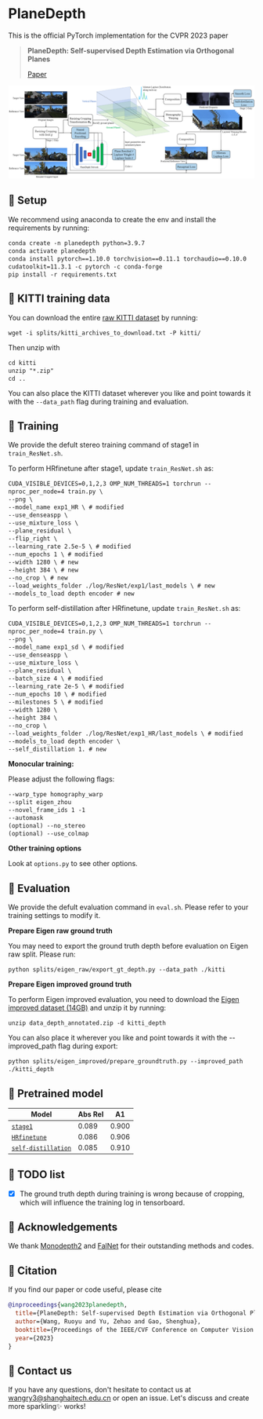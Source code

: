 # PlaneDepth

This is the official PyTorch implementation for the CVPR 2023 paper

> **PlaneDepth: Self-supervised Depth Estimation via Orthogonal Planes**
> 
> [Paper](https://arxiv.org/abs/2210.01612)

<p align="center">
  <img src="figures/pipeline.png" alt="pipeline of our method" width="1000" />
</p>

## 🐁 Setup
We recommend using anaconda to create the env and install the requirements by running:
```shell
conda create -n planedepth python=3.9.7
conda activate planedepth
conda install pytorch==1.10.0 torchvision==0.11.1 torchaudio==0.10.0 cudatoolkit=11.3.1 -c pytorch -c conda-forge
pip install -r requirements.txt
```

## 🐂 KITTI training data
You can download the entire [raw KITTI dataset](http://www.cvlibs.net/datasets/kitti/raw_data.php) by running:
```shell
wget -i splits/kitti_archives_to_download.txt -P kitti/
```
Then unzip with
```shell
cd kitti
unzip "*.zip"
cd ..
```
You can also place the KITTI dataset wherever you like and point towards it with the `--data_path` flag during training and evaluation.

## 🐅 Training
We provide the defult stereo training command of stage1 in `train_ResNet.sh`.

To perform HRfinetune after stage1, update `train_ResNet.sh` as:
```shell
CUDA_VISIBLE_DEVICES=0,1,2,3 OMP_NUM_THREADS=1 torchrun --nproc_per_node=4 train.py \
--png \
--model_name exp1_HR \ # modified
--use_denseaspp \
--use_mixture_loss \
--plane_residual \
--flip_right \
--learning_rate 2.5e-5 \ # modified
--num_epochs 1 \ # modified
--width 1280 \ # new
--height 384 \ # new
--no_crop \ # new
--load_weights_folder ./log/ResNet/exp1/last_models \ # new
--models_to_load depth encoder # new
```

To perform self-distillation after HRfinetune, update `train_ResNet.sh` as:
```shell
CUDA_VISIBLE_DEVICES=0,1,2,3 OMP_NUM_THREADS=1 torchrun --nproc_per_node=4 train.py \
--png \
--model_name exp1_sd \ # modified
--use_denseaspp \
--use_mixture_loss \
--plane_residual \
--batch_size 4 \ # modified
--learning_rate 2e-5 \ # modified
--num_epochs 10 \ # modified
--milestones 5 \ # modified
--width 1280 \
--height 384 \
--no_crop \
--load_weights_folder ./log/ResNet/exp1_HR/last_models \ # modified
--models_to_load depth encoder \
--self_distillation 1. # new
```

**Monocular training:**

Please adjust the following flags:
```shell
--warp_type homography_warp
--split eigen_zhou
--novel_frame_ids 1 -1
--automask
(optional) --no_stereo
(optional) --use_colmap
```

**Other training options**

Look at `options.py` to see other options.


## 🐇 Evaluation

We provide the defult evaluation command in `eval.sh`. Please refer to your training settings to modify it.

**Prepare Eigen raw ground truth**

You may need to export the ground truth depth before evaluation on Eigen raw split. Please run:
```shell
python splits/eigen_raw/export_gt_depth.py --data_path ./kitti
```

**Prepare Eigen improved ground truth**

To perform Eigen improved evaluation, you need to download the [Eigen improved dataset (14GB)](https://www.cvlibs.net/datasets/kitti/eval_depth.php) and unzip it by running:
```shell
unzip data_depth_annotated.zip -d kitti_depth
```

You can also place it wherever you like and point towards it with the --improved_path flag during export:
```shell
python splits/eigen_improved/prepare_groundtruth.py --improved_path ./kitti_depth
```

## 🐉 Pretrained model

| Model      | Abs Rel |  A1  |
|------------|------|-------------|
| [`stage1`](https://shanghaitecheducn-my.sharepoint.com/:f:/g/personal/wangry3_shanghaitech_edu_cn/EiLFuTdtmidMgu-1XbNpr9wBiKk4NZbNv60RfxajlfDiWA?e=cmfpwc) | 0.089                | 0.900        |
| [`HRfinetune`](https://shanghaitecheducn-my.sharepoint.com/:f:/g/personal/wangry3_shanghaitech_edu_cn/EqmusgpF_m5GmwpmsG7czO4ByfFIIJe450GsFvST9mUn_w?e=grQJFz) | 0.086                | 0.906      |
| [`self-distillation`](https://shanghaitecheducn-my.sharepoint.com/:f:/g/personal/wangry3_shanghaitech_edu_cn/EmYCmInpVd5CjJwu8-DCyY4BnJTKQ7IKnRx5GJYqQEVeMg?e=OCRdEl) | 0.085             | 0.910       |

## 🐍 TODO list

- [x] The ground truth depth during training is wrong because of cropping, which will influence the training log in tensorboard.

## 🐎 Acknowledgements
We thank [Monodepth2](https://github.com/nianticlabs/monodepth2) and [FalNet](https://github.com/JuanLuisGonzalez/FAL_net) for their outstanding methods and codes.

## 🐐 Citation
If you find our paper or code useful, please cite
```bibtex
@inproceedings{wang2023planedepth,
  title={PlaneDepth: Self-supervised Depth Estimation via Orthogonal Planes},
  author={Wang, Ruoyu and Yu, Zehao and Gao, Shenghua},
  booktitle={Proceedings of the IEEE/CVF Conference on Computer Vision and Pattern Recognition},
  year={2023}
}
```

## 🐒 Contact us
If you have any questions, don't hesitate to contact us at wangry3@shanghaitech.edu.cn or open an issue. Let's discuss and create more sparkling✨ works!
